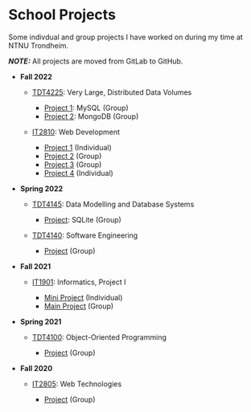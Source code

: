 # School Projects

Some indivdual and group projects I have worked on during my time at NTNU Trondheim.

**_NOTE:_** All projects are moved from GitLab to GitHub.

- **Fall 2022**

  - [TDT4225](TDT4225): Very Large, Distributed Data Volumes

    - [Project 1](TDT4225/databased2): MySQL (Group)
    - [Project 2](TDT4225/databased3): MongoDB (Group)

  - [IT2810](IT2810): Web Development

    - [Project 1](IT2810/prosjekt-1) (Individual)
    - [Project 2](IT2810/prosjekt-2) (Group)
    - [Project 3](IT2810/prosjekt-3) (Group)
    - [Project 4](IT2810/prosjekt-4) (Individual)

- **Spring 2022**

  - [TDT4145](TDT4145): Data Modelling and Database Systems

    - [Project](TDT4145/databased): SQLite (Group)

  - [TDT4140](TDT4140): Software Engineering

    - [Project](TDT4140/dishwish) (Group)

- **Fall 2021**

  - [IT1901](IT1901): Informatics, Project I

    - [Mini Project](IT1901/oystmar) (Individual)
    - [Main Project](IT1901/gr2141) (Group)

- **Spring 2021**

  - [TDT4100](TDT4100): Object-Oriented Programming

    - [Project](TDT4100/h20-tdt4100-project) (Group)

- **Fall 2020**

  - [IT2805](IT2805): Web Technologies

    - [Project](IT2805/revy) (Group)

